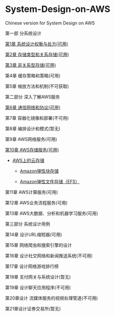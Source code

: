 # System-Design-on-AWS
Chinese version for System Design on AWS

第一部 分系统设计

[第1章 系统设计权衡与处方(可用)](./PART01/CH01/ch01.md)

[第2章 存储类型和关系存储(可用)](./PART01/CH02/ch02.md)

[第3章 非关系型存储(可用)](./PART01/CH03/ch03.md)

第4章 缓存策略和策略(可用)

第5章 缩放方法和机制(不可获取)

第二部分 深入了解AWS服务

[第6章 通信网络和协议(可用)](./PART02/CH06/ch06.md)

第7章 容器化镜像和部署(不可用)

第8章 编排设计和模式(暂无)

第9章 AWS网络服务(可用)

[第10章 AWS存储服务(可用)](./PART02/CH07/ch07.md)

- [AWS上的云存储](./PART02/CH07/ch07.md#aws上的云存储)

  - [Amazon弹性块存储](./PART02/CH07/ch07.md#amazon弹性块存储ebs)

  - [Amazon弹性文件存储（EFS）](./PART02/CH07/ch07.md#amazon弹性文件存储efs)

第11章 AWS计算服务(可用)

第12章 AWS业务流程服务(可用)

第13章 AWS大数据、分析和机器学习服务(可用)

第三部分 系统设计用例

第14章 设计URL缩短器(可用)

第15章 网络爬虫和搜索引擎的设计

第16章 设计社交网络和新闻推送系统(不可用)

第17章 设计网络游戏排行榜

第18章 支付网关与系统设计(暂无)

第19章 设计聊天应用程序(不可用)

第20章设计 流媒体服务的视频处理管道(不可用)

第21章设计证券交易所(暂无)